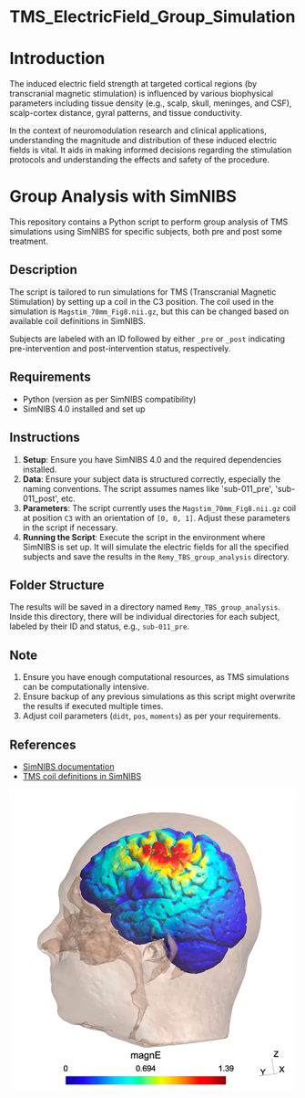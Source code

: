 # TMS_ElectricField_Group_Simulation

# Introduction
The induced electric field strength at targeted cortical regions (by transcranial magnetic stimulation) is influenced by various biophysical parameters including tissue density (e.g., scalp, skull, meninges, and CSF), scalp-cortex distance, gyral patterns, and tissue conductivity.

In the context of neuromodulation research and clinical applications, understanding the magnitude and distribution of these induced electric fields is vital. It aids in making informed decisions regarding the stimulation protocols and understanding the effects and safety of the procedure.

# Group Analysis with SimNIBS

This repository contains a Python script to perform group analysis of TMS simulations using SimNIBS for specific subjects, both pre and post some treatment.

## Description

The script is tailored to run simulations for TMS (Transcranial Magnetic Stimulation) by setting up a coil in the C3 position. The coil used in the simulation is `Magstim_70mm_Fig8.nii.gz`, but this can be changed based on available coil definitions in SimNIBS.

Subjects are labeled with an ID followed by either `_pre` or `_post` indicating pre-intervention and post-intervention status, respectively. 

## Requirements

- Python (version as per SimNIBS compatibility)
- SimNIBS 4.0 installed and set up

## Instructions

1. **Setup**: Ensure you have SimNIBS 4.0 and the required dependencies installed.
2. **Data**: Ensure your subject data is structured correctly, especially the naming conventions. The script assumes names like 'sub-011_pre', 'sub-011_post', etc.
3. **Parameters**: The script currently uses the `Magstim_70mm_Fig8.nii.gz` coil at position `C3` with an orientation of `[0, 0, 1]`. Adjust these parameters in the script if necessary.
4. **Running the Script**: Execute the script in the environment where SimNIBS is set up. It will simulate the electric fields for all the specified subjects and save the results in the `Remy_TBS_group_analysis` directory.

## Folder Structure

The results will be saved in a directory named `Remy_TBS_group_analysis`. Inside this directory, there will be individual directories for each subject, labeled by their ID and status, e.g., `sub-011_pre`.

## Note

1. Ensure you have enough computational resources, as TMS simulations can be computationally intensive.
2. Ensure backup of any previous simulations as this script might overwrite the results if executed multiple times.
3. Adjust coil parameters (`didt`, `pos`, `moments`) as per your requirements.

## References

- [SimNIBS documentation](http://www.simnibs.org/documentation)
- [TMS coil definitions in SimNIBS](http://www.simnibs.org/doc/simnibs/_build/html/coil_files.html)

![TMS e-field simulation Simulation by Remy Cohan](e_field_simulation_Remy.png)


